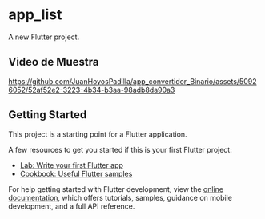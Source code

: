# app_list

A new Flutter project.
## Video de Muestra

https://github.com/JuanHoyosPadilla/app_convertidor_Binario/assets/50926052/52af52e2-3223-4b34-b3aa-98adb8da90a3


## Getting Started

This project is a starting point for a Flutter application.

A few resources to get you started if this is your first Flutter project:

- [Lab: Write your first Flutter app](https://docs.flutter.dev/get-started/codelab)
- [Cookbook: Useful Flutter samples](https://docs.flutter.dev/cookbook)

For help getting started with Flutter development, view the
[online documentation](https://docs.flutter.dev/), which offers tutorials,
samples, guidance on mobile development, and a full API reference.
